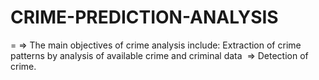 # CRIME-PREDICTION-ANALYSIS
=
=> The main objectives of crime analysis include: Extraction of crime patterns by analysis of available crime and criminal data 
=> Detection of crime.

